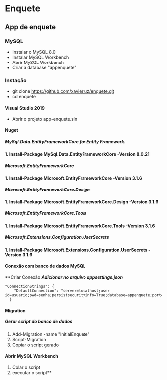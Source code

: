 # Enquete #
## App de enquete ##
### MySQL ###
* Instalar o MySQL 8.0
* Instalar MySQL Workbench
* Abrir MySQL Workbench
* Criar a database "appenquete"

### Instação ###
* git clone https://github.com/xavierluz/enquete.git 
* cd enquete 


#### Visual Studio 2019 ####
* Abrir o projeto app-enquete.sln
#### Nuget ####
##### MySql.Data.EntityFrameworkCore for Entity Framework. #####
**1. Install-Package MySql.Data.EntityFrameworkCore -Version 8.0.21**
##### Microsoft.EntityFrameworkCore #####
**1. Install-Package Microsoft.EntityFrameworkCore -Version 3.1.6**
##### Microsoft.EntityFrameworkCore.Design #####
**1. Install-Package Microsoft.EntityFrameworkCore.Design -Version 3.1.6**
##### Microsoft.EntityFrameworkCore.Tools #####
**1. Install-Package Microsoft.EntityFrameworkCore.Tools -Version 3.1.6**
##### Microsoft.Extensions.Configuration.UserSecrets #####
**1. Install-Package Microsoft.Extensions.Configuration.UserSecrets -Version 3.1.6**

#### Conexão com banco de dados MySQL ####
**Criar Conexão 
**_Adicionar no arquivo appsettings.json_**
```
"ConnectionStrings": {
    "DefaultConnection": "server=localhost;user id=usuario;pwd=senha;persistsecurityinfo=True;database=appenquete;port=3306"
  }
  ```
 #### Migration ####
 ##### Gerar script do banco de dados #####
 1. Add-Migration -name "InitialEnquete" 
 2. Script-Migration
 3. Copiar o script gerado
 
 #### Abrir MySQL Workbench ####
 1. Colar o script
 2. executar o script**
 
 
